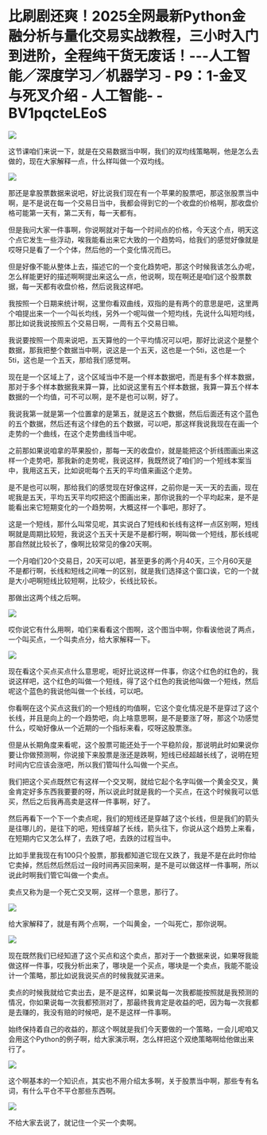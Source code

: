 # 比刷剧还爽！2025全网最新Python金融分析与量化交易实战教程，三小时入门到进阶，全程纯干货无废话！---人工智能／深度学习／机器学习 - P9：1-金叉与死叉介绍 - 人工智能- - BV1pqcteLEoS

![](img/08b9e751fdeb815258435816706f4601_0.png)

这节课咱们来说一下，就是在交易数据当中啊，我们的双均线策略啊，他是怎么去做的，现在大家解释一点，什么样叫做一个双均线。



![](img/08b9e751fdeb815258435816706f4601_2.png)

那还是拿股票数据来说吧，好比说我们现在有一个苹果的股票吧，那这张股票当中啊，是不是说在每一个交易日当中，我都会得到它的一个收盘的价格啊，那收盘价格可能第一天有，第二天有，每一天都有。

但是我问大家一件事啊，你说啊就对于每一个时间点的价格，今天这个点，明天这个点它发生一些浮动，唉我能看出来它大致的一个趋势吗，给我们的感觉好像就是哎呀只是看了一个个体，然后他的一个变化情况而已。

但是好像不能从整体上去，描述它的一个变化趋势吧，那这个时候我该怎么办呢，怎么样能更好的描述啊啊提出来这么一点，他说啊，现在啊还是咱们这个股票数据，每一天都有收盘价格，然后说我这样吧。

我按照一个日期来统计啊，这里你看双曲线，双指的是有两个的意思是吧，这里两个咱提出来一个一个叫长均线，另外一个呢叫做一个短均线，先说什么叫短均线，那比如说我说按照五个交易日啊，一周有五个交易日嘛。

我说要按照一个周来说吧，五天算他的一个平均情况可以吧，那好比说这个是整个数据，那我把整个数据当中啊，说这是一个五天，这也是一个5ti，这也是一个5ti，这也是一个五天，那给我们感觉啊。

现在是一个区域上了，这个区域当中不是一个样本数据吧，而是有多个样本数据，那对于多个样本数据我来算一算，比如说这里有五个样本数据，我算一算五个样本数据的一个均值，可不可以啊，是不是也可以啊，好了。

我说我第一就是第一个位置拿的是第五，就是这五个数据，然后后面还有这个蓝色的五个数据，然后还有这个绿色的五个数据，可以吧，那这样我说我现在在画一个走势的一个曲线，在这个走势曲线当中呢。

之前那如果说咱拿的苹果股价，那每一天的收盘价，就是能把这个折线图画出来这样一个走势吧，那我新的走势呢，我说这样，我既然说了咱们的一个短线本案当中，我用这五天，比如说呃每个五天的平均值来画这个走势。

是不是也可以啊，那给我们的感觉现在好像这样，之前你是一天一天的去画，现在呢我是五天，平均五天平均哎把这个图画出来，那你说我的一个平均起来，是不是能看出来它短期变化的一个趋势啊，大概这样一个事吧，那好了。

这是一个短线，那什么叫常见呢，其实说白了短线和长线有这样一点区别啊，短线啊就是周期比较短，我说这个五天十天是不是都行啊，啊叫做一个短线，那长线呢那自然就比较长了，像啊比较常见的像20天啊。

一个月咱们20个交易日，20天可以吧，甚至更多的两个月40天，三个月60天是不是都行啊，长线和短线之间唯一的区别，就是我们选择这个窗口诶，它的一个就是大小吧啊短线比较短啊，比较少，长线比较长。

那做出这两个线之后啊。

![](img/08b9e751fdeb815258435816706f4601_4.png)

哎你说它有什么用啊，咱们来看看这个图啊，这个图当中啊，你看诶他说了两点，一个叫买点，一个叫卖点分，给大家解释一下。



![](img/08b9e751fdeb815258435816706f4601_6.png)

现在看这个买点买点什么意思呢，呃好比说这样一件事，你这个红色的红色的，我说这样吧，这个红色的叫做一个短线，得了这个红色的我说他叫做一个短线，然后呢这个蓝色的我说他叫做一个长线，可以吧。

你看啊在这个买点这我们的一个短线的均值啊，它这个变化情况是不是穿过了这个长线，并且是向上的一个趋势吧，向上啥意思啊，是不是要涨了呀，那这个功感觉什么，哎呦好像从一个近期的一个指标来看，哎呀这股票涨。

但是从长期角度来看呢，这个股票可能还处于一个平稳阶段，那说明此时如果说你要让你做预测啊，你说接下来股票是涨还是跌啊，短线已经超越长线了，说明在短时间内它应该会涨吧，所以我们管叫什么叫做一个买点。

我们把这个买点既然它有这样一个交叉啊，就给它起个名字叫做一个黄金交叉，黄金肯定好多东西我要要的呀，所以说此时就是我的一个买点，在这个时候我可以低买，然后之后我再高卖是这样一件事啊，好了。

然后再看下一个下一个卖点呢，我们的短线还是穿越了这个长线，但是我们的箭头是往哪儿的，是往下的吧，短线穿越了长线，箭头往下，你说从这个趋势上来看，在短期内它又怎么样了，去跌了吧，去跌的过程当中。

比如手里我现在有100只个股票，那我都知道它现在又跌了，我是不是在此时你给它卖掉，然后然后然后过一段时间再买回来啊，是不是可以做这样一件事啊，所以说此时啊我们管它叫做一个卖点。

卖点又称为是一个死亡交叉啊，这样一个意思，那行了。

![](img/08b9e751fdeb815258435816706f4601_8.png)

给大家解释了，就是有两个点啊，一个叫黄金，一个叫死亡，那你说啊。

![](img/08b9e751fdeb815258435816706f4601_10.png)

现在既然我们已经知道了这个买点和这个卖点，那对于一个数据来说，如果呀我能做这样一件事，哎我分析出来了，哪块是一个买点，哪块是一个卖点，我能不能设计一个策略，那比如说我说买点的时候我就买进来。

卖点的时候我就给它卖出去，是不是这样，如果说每一次我都能按照就是我预测的情况，你如果说每一次我都预测对了，那最终我肯定是收益的吧，因为每一次我都是去赚的，我没有赔的时候吧，是不是这样一件事啊。

始终保持着自己的收益的，那这个啊就是我们今天要做的一个策略，一会儿呢咱又会用这个Python的例子啊，给大家演示啊，怎么样把这个双绝策略啊给他做出来行了。



![](img/08b9e751fdeb815258435816706f4601_12.png)

这个啊基本的一个知识点，其实也不用介绍太多啊，关于股票当中啊，那些专有名词，有什么平仓不平仓那些东西啊。



![](img/08b9e751fdeb815258435816706f4601_14.png)

不给大家去说了，就记住一个买一个卖啊。
